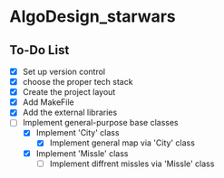 # AlgoDesign_starwars

## To-Do List

- [X] Set up version control
- [X] choose the proper tech stack
- [X] Create the project layout
- [X] Add MakeFile
- [X] Add the external libraries
- [ ] Implement general-purpose base classes
  - [X] Implement 'City' class
    - [X] Implement general map via 'City' class
  - [X] Implement 'Missle' class
    - [ ] Implement diffrent missles via 'Missle' class
